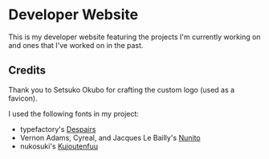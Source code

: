 # Developer Website

This is my developer website featuring the projects I'm currently working on and ones that I've worked on in the past.

## Credits

Thank you to Setsuko Okubo for crafting the custom logo (used as a favicon).

I used the following fonts in my project:
* typefactory's [Despairs](https://www.fontspace.com/despairs-font-f53579)
* Vernon Adams, Cyreal, and Jacques Le Bailly's [Nunito](https://fonts.google.com/specimen/Nunito)
* nukosuki's [Kujoutenfuu](https://booth.pm/ja/items/309134)
